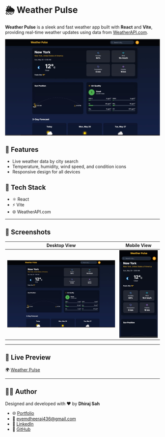 # 🌦️ Weather Pulse

**Weather Pulse** is a sleek and fast weather app built with **React** and **Vite**, providing real-time weather updates using data from [WeatherAPI.com](https://www.weatherapi.com/).

![Preview](./src/image/weatherPulse(Desktop).jpg)

## 🚀 Features

- Live weather data by city search
- Temperature, humidity, wind speed, and condition icons
- Responsive design for all devices

## 🔧 Tech Stack

- ⚛️ React
- ⚡ Vite
- 🌐 WeatherAPI.com

---

## 📸 Screenshots

| Desktop View | Mobile View |
|--------------|-------------|
| ![Desktop](./src/image/weatherPulse(Desktop).jpg) | ![Mobile](./src/image/WeatherPulse(Mobile).jpg) |

---

## 📸 Live Preview

🌍 [Weather Pulse](https://weather-pulse-one.vercel.app)  

---

## 🧑‍💻 Author

Designed and developed with ❤️ by **Dhiraj Sah**

- 🌐 [Portfolio](https://www.dhirajsah99.com.np)
- 📧 eyemdheeraj436@gmail.com
- 💼 [LinkedIn](https://www.linkedin.com/in/dhiraj-sah-7a3522220/)
- 🐙 [GitHub](https://github.com/DhirajSah736)